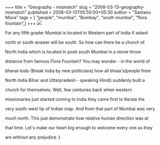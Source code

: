 +++
title = "Geography - mismatch"
slug = "2008-03-13-geography-mismatch"
published = 2008-03-13T05:50:00+05:30
author = "Santanu Misra"
tags = [ "people", "mumbai", "Bombay", "south mumbai", "flora fountain",]
+++
[![](../images/thumbnails/2008-03-13-geography-mismatch-church-north-india-mumbai-big.jpg)](../images/2008-03-13-geography-mismatch-church-north-india-mumbai-big.jpg)



For any fifth grader Mumbai is located in Western part of India if asked

north or south answer will be south. So how can there be a church of

North India which is located in posh south Mumbai in a stone throw

distance from famous Flora Fountain? You may wonder - in the world of

bharat-todo (Break India by new politicians) how all bhaia's(people from

North India Bihar and Uttarpradesh - speaking Hindi) suddenly built a

church for themselves. Well, few centuries back when western

missionaries just started coming to India they came first to Kerala the

very south-west tip of Indian map. And from that part of Mumbai was very

much north. This just demonstrate how relative human direction was at

that time. Let's make our heart big enough to welcome every one as they

are without any prejudice :)
